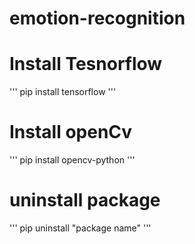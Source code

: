 # emotion-recognition

# Install Tesnorflow
'''
pip install tensorflow
'''

# Install openCv
'''
pip install opencv-python
'''

# uninstall package
'''
pip uninstall "package name"
'''

